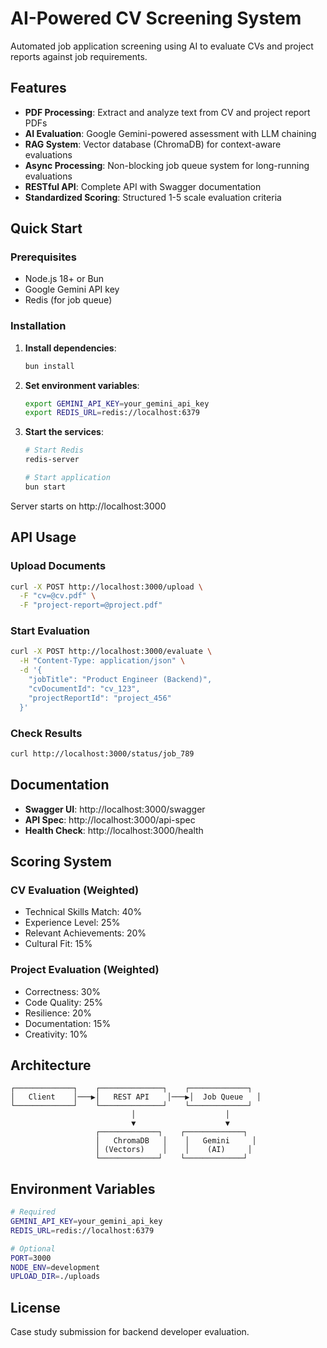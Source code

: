 # AI-Powered CV Screening System

Automated job application screening using AI to evaluate CVs and project reports against job requirements.

## Features

- **PDF Processing**: Extract and analyze text from CV and project report PDFs
- **AI Evaluation**: Google Gemini-powered assessment with LLM chaining
- **RAG System**: Vector database (ChromaDB) for context-aware evaluations
- **Async Processing**: Non-blocking job queue system for long-running evaluations
- **RESTful API**: Complete API with Swagger documentation
- **Standardized Scoring**: Structured 1-5 scale evaluation criteria

## Quick Start

### Prerequisites
- Node.js 18+ or Bun
- Google Gemini API key
- Redis (for job queue)

### Installation

1. **Install dependencies**:
   ```bash
   bun install
   ```

2. **Set environment variables**:
   ```bash
   export GEMINI_API_KEY=your_gemini_api_key
   export REDIS_URL=redis://localhost:6379
   ```

3. **Start the services**:
   ```bash
   # Start Redis
   redis-server

   # Start application
   bun start
   ```

Server starts on http://localhost:3000

## API Usage

### Upload Documents
```bash
curl -X POST http://localhost:3000/upload \
  -F "cv=@cv.pdf" \
  -F "project-report=@project.pdf"
```

### Start Evaluation
```bash
curl -X POST http://localhost:3000/evaluate \
  -H "Content-Type: application/json" \
  -d '{
    "jobTitle": "Product Engineer (Backend)",
    "cvDocumentId": "cv_123",
    "projectReportId": "project_456"
  }'
```

### Check Results
```bash
curl http://localhost:3000/status/job_789
```

## Documentation

- **Swagger UI**: http://localhost:3000/swagger
- **API Spec**: http://localhost:3000/api-spec
- **Health Check**: http://localhost:3000/health

## Scoring System

### CV Evaluation (Weighted)
- Technical Skills Match: 40%
- Experience Level: 25%
- Relevant Achievements: 20%
- Cultural Fit: 15%

### Project Evaluation (Weighted)
- Correctness: 30%
- Code Quality: 25%
- Resilience: 20%
- Documentation: 15%
- Creativity: 10%

## Architecture

```
┌─────────────┐    ┌──────────────┐    ┌─────────────┐
│   Client    │───▶│   REST API    │───▶│  Job Queue   │
└─────────────┘    └──────────────┘    └─────────────┘
                           │                    │
                           ▼                    ▼
                   ┌─────────────┐    ┌─────────────┐
                   │   ChromaDB   │    │   Gemini     │
                   │ (Vectors)    │    │    (AI)     │
                   └─────────────┘    └─────────────┘
```

## Environment Variables

```bash
# Required
GEMINI_API_KEY=your_gemini_api_key
REDIS_URL=redis://localhost:6379

# Optional
PORT=3000
NODE_ENV=development
UPLOAD_DIR=./uploads
```

## License

Case study submission for backend developer evaluation.
